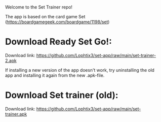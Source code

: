 Welcome to the Set Trainer repo!

The app is based on the card game Set (https://boardgamegeek.com/boardgame/1198/set)


# Download Ready Set Go!:
Download link: https://github.com/Lophtix3/set-app/raw/main/set-trainer-2.apk

If installing a new version of the app doesn't work, try uninstalling the old app and installing it again from the new .apk-file.


# Download Set trainer (old):
Download link: https://github.com/Lophtix3/set-app/raw/main/set-trainer.apk
